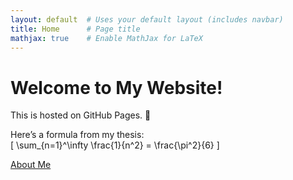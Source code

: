 ```yaml
---
layout: default  # Uses your default layout (includes navbar)
title: Home      # Page title
mathjax: true    # Enable MathJax for LaTeX
---
```


# Welcome to My Website!

This is hosted on GitHub Pages. 🚀  

Here’s a formula from my thesis:  
\[ \sum_{n=1}^\infty \frac{1}{n^2} = \frac{\pi^2}{6} \]

[About Me](about)  <!-- Jekyll automatically handles links -->
